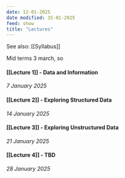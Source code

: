 ```yaml
---
date: 12-01-2025
date modified: 15-01-2025
feed: show
title: "Lectures"
---
```


See also: [[Syllabus]]

Mid terms 3 march, so

#### [[Lecture 1]] - Data and Information
*7 January 2025*
#### [[Lecture 2]] - Exploring Structured Data
*14 January 2025*
#### [[Lecture 3]] - Exploring Unstructured Data
*21 January 2025*
#### [[Lecture 4]] - TBD
*28 January 2025*

